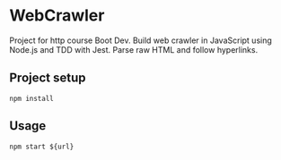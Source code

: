 # WebCrawler
Project for http course Boot Dev. Build web crawler in JavaScript using Node.js and TDD with Jest. Parse raw HTML and follow hyperlinks.

## Project setup
```
npm install
```

## Usage
```
npm start ${url}
```